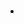 <link rel="stylesheet" href="../stylesheets/notestyles.css" />
<link rel="icon" href="../favicon.ico" />
<div class="content">

# 

## 

<div class="mycomment">


</div>

### 
</div>
<div class="toc">

- [](#-2)

</div>